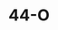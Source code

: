 ---
layout: riddle
title: 44-O
sha256: 04de847befc9d73814b97a9e082279af4b9101d257c75c1cd0f5dbdf057e8f8f
image: normal_edf7cd744be22deb.png
creator: Kozaróczy Zsolt
year: 2015
---